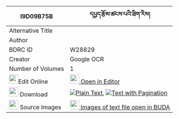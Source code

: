 |I9D09B75B|དཔྱད་རྩོམ་ཚངས་པའི་ཐིག་རིས། 
| --- | --- 
|Alternative Title |
|Author | 
|BDRC ID | W28829
|Creator | Google OCR
|Number of Volumes| 1
|<img width="25" src="https://img.icons8.com/color/25/000000/edit-property.png">Edit Online| [<img width="25" src="https://avatars.githubusercontent.com/u/45091458?s=200&v=4"> Open in Editor](http://editor.openpecha.org/I9D09B75B)
|<img width="25" src="https://img.icons8.com/fluent/48/000000/download-2.png"/>  Download | [![](https://img.icons8.com/color/20/000000/txt.png)Plain Text](https://github.com/Openpecha/I9D09B75B/releases/download/v1/che_tsom_tsangpa_i_tikri_plain_I9D09B75B.zip), [![](https://img.icons8.com/color/20/000000/txt.png)Text with Pagination](https://github.com/Openpecha/I9D09B75B/releases/download/v1/che_tsom_tsangpa_i_tikri_pages_I9D09B75B.zip)
|<img width="25" src="https://img.icons8.com/plasticine/100/000000/pictures-folder.png"/>  Source Images | [<img width="25" src="https://library.bdrc.io/icons/BUDA-small.svg"> Images of text file open in BUDA](https://library.bdrc.io/show/bdr:W28829)